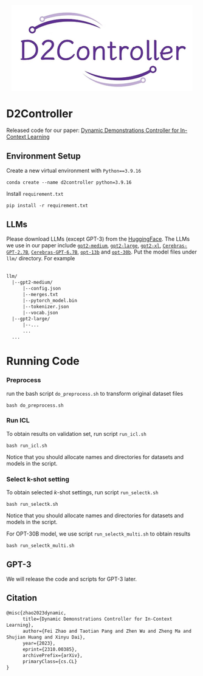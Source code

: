 <div align=center><img src="logo.jpg" style="zoom:50%;" /></div>

# D2Controller
Released code for our paper: [Dynamic Demonstrations Controller for In-Context Learning](https://arxiv.org/abs/2310.00385)


## Environment Setup
Create a new virtual environment with `Python==3.9.16`
```
conda create --name d2controller python=3.9.16
```

Install `requirement.txt`
```
pip install -r requirement.txt
```

## LLMs

Please download LLMs (except GPT-3) from the [HuggingFace](https://huggingface.co/). The LLMs we use in our paper include [`gpt2-medium`](https://huggingface.co/gpt2-medium), [`gpt2-large`](https://huggingface.co/gpt2-large), [`gpt2-xl`](https://huggingface.co/gpt2-xl), [`Cerebras-GPT-2.7B`](https://huggingface.co/cerebras/Cerebras-GPT-2.7B), [`Cerebras-GPT-6.7B`](https://huggingface.co/cerebras/Cerebras-GPT-6.7B), [`opt-13b`](https://huggingface.co/facebook/opt-13b) and [`opt-30b`](https://huggingface.co/facebook/opt-30b). Put the model files under `llm/` directory. For example
```

llm/
  |--gpt2-medium/
      |--config.json
      |--merges.txt
      |--pytorch_model.bin
      |--tokenizer.json
      |--vocab.json
  |--gpt2-large/
      |--...
      ...
  ...
```
# Running Code
### Preprocess 
run the bash script `do_preprocess.sh` to transform original dataset files
```
bash do_preprocess.sh
```

### Run ICL
To obtain results on validation set, run script `run_icl.sh`
```
bash run_icl.sh
```
Notice that you should allocate names and directories for datasets and models in the script.

### Select k-shot setting
To obtain selected $k$-shot settings, run script `run_selectk.sh`
```
bash run_selectk.sh
```
Notice that you should allocate names and directories for datasets and models in the script.

For OPT-30B model, we use script `run_selectk_multi.sh` to obtain results
```
bash run_selectk_multi.sh
```

## GPT-3
We will release the code and scripts for GPT-3 later.

## Citation
```
@misc{zhao2023dynamic,
      title={Dynamic Demonstrations Controller for In-Context Learning}, 
      author={Fei Zhao and Taotian Pang and Zhen Wu and Zheng Ma and Shujian Huang and Xinyu Dai},
      year={2023},
      eprint={2310.00385},
      archivePrefix={arXiv},
      primaryClass={cs.CL}
}
```